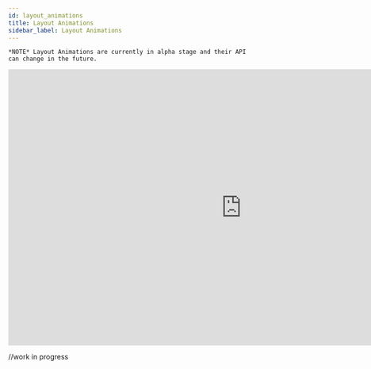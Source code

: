```yaml
---
id: layout_animations
title: Layout Animations
sidebar_label: Layout Animations
---
```


    *NOTE* Layout Animations are currently in alpha stage and their API can change in the future.

<iframe width="940px" height="557px" src="https://www.youtube.com/embed/6UXfS6FI674" frameborder="0" allow="accelerometer; autoplay; clipboard-write; encrypted-media; gyroscope; picture-in-picture" allowfullscreen></iframe>

//work in progress